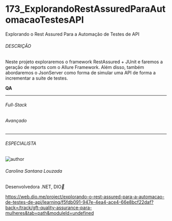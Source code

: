 # 173_ExplorandoRestAssuredParaAutomacaoTestesAPI
 Explorando o Rest Assured Para a Automação de Testes de API



###### DESCRIÇÃO

Neste projeto exploraremos o framework RestAssured + JUnit e faremos a geração de reports com o Allure Framework. Além disso, também abordaremos o JsonServer como forma de simular uma API de forma a incrementar a suite de testes.

**QA**

------

###### Full-Stack

###### Avançado

------

###### ESPECIALISTA

![author](https://hermes.digitalinnovation.one/users/author/photos/af396e34-cea0-4704-a876-6ca83fec3b3e.png)

###### Carolina Santana Louzada

Desenvolvedora .NET, DIO[**](https://www.linkedin.com/in/carolina-santana-louzada-436a1678/)



https://web.dio.me/project/explorando-o-rest-assured-para-a-automacao-de-testes-de-api/learning/f5fdb091-947e-4ea4-ace4-66e8bcf22daf?back=/track/gft-quality-assurance-para-mulheres&tab=path&moduleId=undefined
